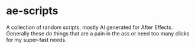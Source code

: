 # ae-scripts
A collection of random scripts, mostly AI generated for After Effects. Generally these do things that are a pain in the ass or need too many clicks for my super-fast needs.
